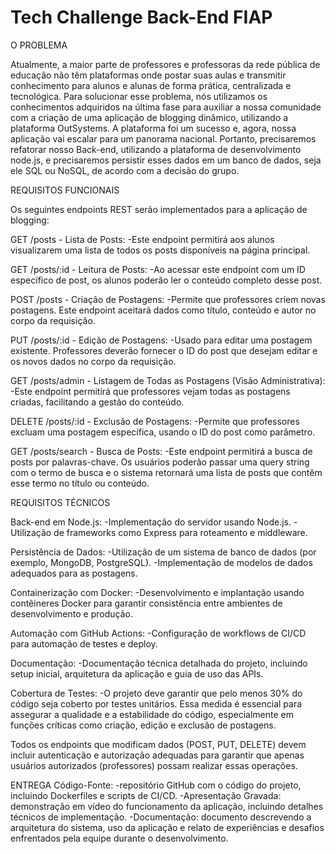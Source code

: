 # Tech Challenge Back-End FIAP

O PROBLEMA

Atualmente, a maior parte de professores e professoras da rede pública de educação não têm plataformas onde postar suas aulas e transmitir conhecimento para alunos e alunas de forma prática, centralizada e tecnológica. Para solucionar esse problema, nós utilizamos os conhecimentos adquiridos na última fase para auxiliar a nossa comunidade com a criação de uma aplicação de blogging dinâmico, utilizando a plataforma OutSystems. A plataforma foi um sucesso e, agora, nossa aplicação vai escalar para um panorama nacional. Portanto, precisaremos refatorar nosso Back-end, utilizando a plataforma de desenvolvimento node.js, e precisaremos persistir esses dados em um banco de dados, seja ele SQL ou NoSQL, de acordo com a decisão do grupo.

REQUISITOS FUNCIONAIS

Os seguintes endpoints REST serão implementados para a aplicação de blogging: 

GET /posts - Lista de Posts: 
-Este endpoint permitirá aos alunos visualizarem uma lista de todos os posts disponíveis na página principal. 

GET /posts/:id - Leitura de Posts: 
-Ao acessar este endpoint com um ID específico de post, os alunos poderão ler o conteúdo completo desse post. 

POST /posts - Criação de Postagens: 
-Permite que professores criem novas postagens. Este endpoint aceitará dados como título, conteúdo e autor no corpo da requisição. 

PUT /posts/:id - Edição de Postagens: 
-Usado para editar uma postagem existente. Professores deverão fornecer o ID do post que desejam editar e os novos dados no corpo da requisição.

GET /posts/admin - Listagem de Todas as Postagens (Visão Administrativa):
-Este endpoint permitirá que professores vejam todas as postagens criadas, facilitando a gestão do conteúdo. 

DELETE /posts/:id - Exclusão de Postagens: 
-Permite que professores excluam uma postagem específica, usando o ID do post como parâmetro. 

GET /posts/search - Busca de Posts: 
-Este endpoint permitirá a busca de posts por palavras-chave. Os usuários poderão passar uma query string com o termo de busca e o sistema retornará uma lista de posts que contêm esse termo 
 no título ou conteúdo. 

REQUISITOS TÉCNICOS 

Back-end em Node.js: 
-Implementação do servidor usando Node.js. 
-Utilização de frameworks como Express para roteamento e middleware. 

Persistência de Dados: 
-Utilização de um sistema de banco de dados (por exemplo, MongoDB, PostgreSQL). 
-Implementação de modelos de dados adequados para as postagens. 

Containerização com Docker: 
-Desenvolvimento e implantação usando contêineres Docker para garantir consistência entre ambientes de desenvolvimento e produção. 

Automação com GitHub Actions: 
-Configuração de workflows de CI/CD para automação de testes e deploy. 

Documentação: 
-Documentação técnica detalhada do projeto, incluindo setup inicial, arquitetura da aplicação e guia de uso das APIs. 

Cobertura de Testes: 
-O projeto deve garantir que pelo menos 30% do código seja coberto por testes unitários. Essa medida é essencial para assegurar a qualidade e a estabilidade do código, especialmente em funções 
 críticas como criação, edição e exclusão de postagens. 

Todos os endpoints que modificam dados (POST, PUT, DELETE) devem incluir autenticação e autorização adequadas para garantir que apenas usuários autorizados (professores) possam realizar essas operações. 

ENTREGA Código-Fonte: 
-repositório GitHub com o código do projeto, incluindo Dockerfiles e scripts de CI/CD. 
-Apresentação Gravada: demonstração em vídeo do funcionamento da aplicação, incluindo detalhes técnicos de implementação. 
-Documentação: documento descrevendo a arquitetura do sistema, uso da aplicação e relato de experiências e desafios enfrentados pela equipe durante o desenvolvimento.
